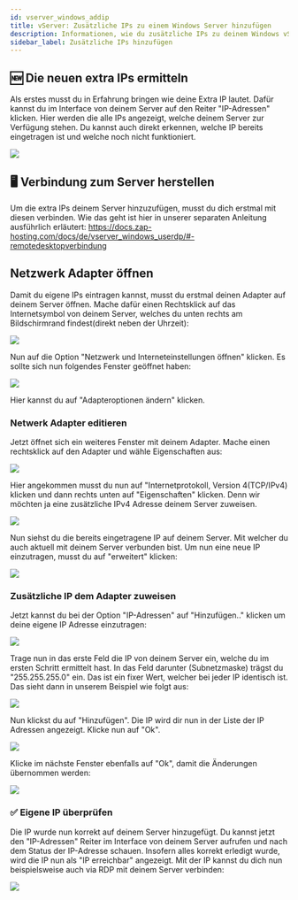```yaml
---
id: vserver_windows_addip
title: vServer: Zusätzliche IPs zu einem Windows Server hinzufügen
description: Informationen, wie du zusätzliche IPs zu deinem Windows vServer von ZAP-Hosting hinzufügen kannst - ZAP-Hosting.com Dokumentationen
sidebar_label: Zusätzliche IPs hinzufügen
---
```


## 🆕 Die neuen extra IPs ermitteln
Als erstes musst du in Erfahrung bringen wie deine Extra IP lautet.
Dafür kannst du im Interface von deinem Server auf den Reiter "IP-Adressen" klicken.
Hier werden die alle IPs angezeigt, welche deinem Server zur Verfügung stehen.
Du kannst auch direkt erkennen, welche IP bereits eingetragen ist und welche noch nicht funktioniert.

![](https://screensaver01.zap-hosting.com/index.php/s/znWitTCmSJfRS6x/preview)

## 🖥 Verbindung zum Server herstellen
Um die extra IPs deinem Server hinzuzufügen, musst du dich erstmal mit diesen verbinden.
Wie das geht ist hier in unserer separaten Anleitung ausführlich erläutert:
https://docs.zap-hosting.com/docs/de/vserver_windows_userdp/#-remotedesktopverbindung

##  Netzwerk Adapter öffnen
Damit du eigene IPs eintragen kannst, musst du erstmal deinen Adapter auf deinem Server öffnen.
Mache dafür einen Rechtsklick auf das Internetsymbol von deinem Server, welches du unten rechts am Bildschirmrand findest(direkt neben der Uhrzeit):

![](https://screensaver01.zap-hosting.com/index.php/s/xD4CwRajgQJB3QG/preview)

Nun auf die Option "Netzwerk und Interneteinstellungen öffnen" klicken.
Es sollte sich nun folgendes Fenster geöffnet haben:

![](https://screensaver01.zap-hosting.com/index.php/s/8H6eK78xzSbjagq/preview)

Hier kannst du auf "Adapteroptionen ändern" klicken.

### Netwerk Adapter editieren
Jetzt öffnet sich ein weiteres Fenster mit deinem Adapter.
Mache einen rechtsklick auf den Adapter und wähle Eigenschaften aus:

![](https://screensaver01.zap-hosting.com/index.php/s/CfYNftFfiDeZSE9/preview)

Hier angekommen musst du nun auf "Internetprotokoll, Version 4(TCP/IPv4) klicken und dann rechts unten auf "Eigenschaften" klicken.
Denn wir möchten ja eine zusätzliche IPv4 Adresse deinem Server zuweisen.

![](https://screensaver01.zap-hosting.com/index.php/s/baDAPZkPSWi9K72/preview)

Nun siehst du die bereits eingetragene IP auf deinem Server. Mit welcher du auch aktuell mit deinem Server verbunden bist.
Um nun eine neue IP einzutragen, musst du auf "erweitert" klicken:

![](https://screensaver01.zap-hosting.com/index.php/s/m7ReFrefziBm4pW/preview)

### Zusätzliche IP dem Adapter zuweisen
Jetzt kannst du bei der Option "IP-Adressen" auf "Hinzufügen.." klicken um deine eigene IP Adresse einzutragen:

![](https://screensaver01.zap-hosting.com/index.php/s/osZsFMc5b9S5mR6/preview)

Trage nun in das erste Feld die IP von deinem Server ein, welche du im ersten Schritt ermittelt hast.
In das Feld darunter (Subnetzmaske) trägst du "255.255.255.0" ein.
Das ist ein fixer Wert, welcher bei jeder IP identisch ist.
Das sieht dann in unserem Beispiel wie folgt aus:

![](https://screensaver01.zap-hosting.com/index.php/s/CFtPaG9zj6Pe6wf/preview)

Nun klickst du auf "Hinzufügen". Die IP wird dir nun in der Liste der IP Adressen angezeigt.
Klicke nun auf "Ok".

![](https://screensaver01.zap-hosting.com/index.php/s/kqkWXtGisTDkS9X/preview)

Klicke im nächste Fenster ebenfalls auf "Ok", damit die Änderungen übernommen werden:

![](https://screensaver01.zap-hosting.com/index.php/s/QxqB7NG8KFDkYBy/preview)

### ✅ Eigene IP überprüfen
Die IP wurde nun korrekt auf deinem Server hinzugefügt.
Du kannst jetzt den "IP-Adressen" Reiter im Interface von deinem Server aufrufen und nach dem Status der IP-Adresse schauen.
Insofern alles korrekt erledigt wurde, wird die IP nun als "IP erreichbar" angezeigt.
Mit der IP kannst du dich nun beispielsweise auch via RDP mit deinem Server verbinden:

![](https://screensaver01.zap-hosting.com/index.php/s/XBErekHMEwD9cZw/preview)




